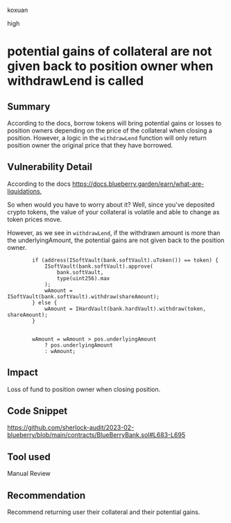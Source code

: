 koxuan

high

# potential gains of collateral are not given back to position owner when withdrawLend is called

## Summary
According to the docs, borrow tokens will bring potential gains or losses to position owners depending on the price of the collateral when closing a position. However, a logic in the `withdrawLend` function will only return position owner the original price that they have borrowed. 

## Vulnerability Detail

According to the docs https://docs.blueberry.garden/earn/what-are-liquidations, 

So when would you have to worry about it? Well, since you've deposited crypto tokens, the value of your collateral is volatile and able to change as token prices move. 

However, as we see in `withdrawLend`, if the withdrawn amount is more than the underlyingAmount, the potential gains are not given back to the position owner. 

```solidity
        if (address(ISoftVault(bank.softVault).uToken()) == token) {
            ISoftVault(bank.softVault).approve(
                bank.softVault,
                type(uint256).max
            );
            wAmount = ISoftVault(bank.softVault).withdraw(shareAmount);
        } else {
            wAmount = IHardVault(bank.hardVault).withdraw(token, shareAmount);
        }


        wAmount = wAmount > pos.underlyingAmount
            ? pos.underlyingAmount
            : wAmount;
```


## Impact
Loss of fund to position owner when closing position.

## Code Snippet
https://github.com/sherlock-audit/2023-02-blueberry/blob/main/contracts/BlueBerryBank.sol#L683-L695
## Tool used

Manual Review

## Recommendation

Recommend returning user their collateral and their potential gains.
